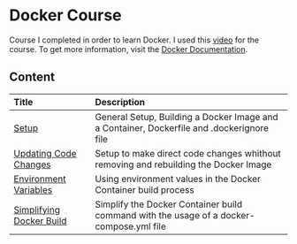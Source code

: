 # Docker Course #

Course I completed in order to learn Docker. I used this [video](https://www.youtube.com/watch?v=9zUHg7xjIqQ) for the course. To get more information, visit the [Docker Documentation](https://docs.docker.com/).

## Content ##

| Title | Description |
|:------|:------------|
| [Setup](https://github.com/dastal/Tutorials/blob/main/Docker_Course/documents/1_setup.md) | General Setup, Building a Docker Image and a Container, Dockerfile and .dockerignore file |
| [Updating Code Changes](https://github.com/dastal/Tutorials/blob/main/Docker_Course/documents/2_update_code_changes.md) | Setup to make direct code changes whithout removing and rebuilding the Docker Image |
| [Environment Variables](https://github.com/dastal/Tutorials/blob/main/Docker_Course/documents/3_environment_variables.md) | Using environment values in the Docker Container build process |
| [Simplifying Docker Build](https://github.com/dastal/Tutorials/blob/main/Docker_Course/documents/4_simplifyng_commands.md) | Simplify the Docker Container build command with the usage of a docker-compose.yml file |
